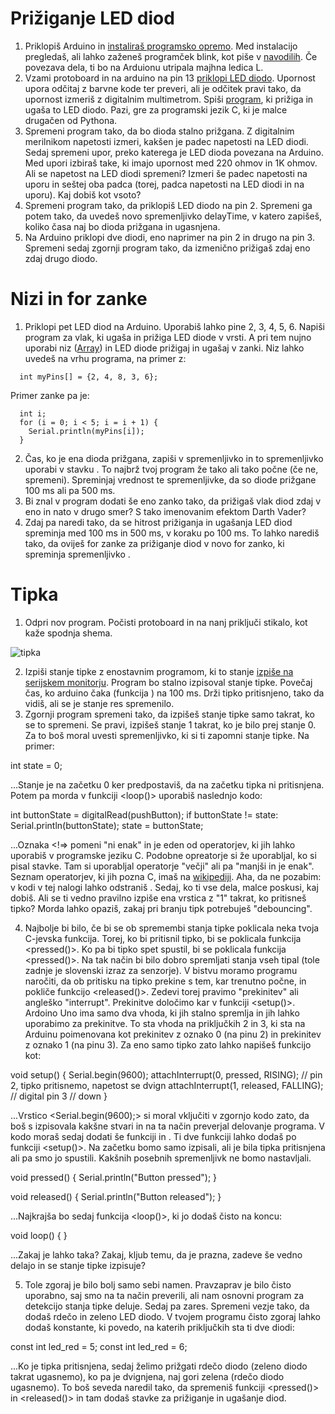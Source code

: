 Prižiganje LED diod
===================
1. Priklopiš Arduino in [instaliraš programsko opremo](https://www.arduino.cc/en/Guide/MacOSX). Med instalacijo pregledaš, ali lahko zaženeš programček blink, kot piše v [navodilih](https://www.arduino.cc/en/Guide/MacOSX). Če povezava dela, ti bo na Arduionu utripala majhna ledica L.
2. Vzami protoboard in na arduino na pin 13 [priklopi LED diodo](https://www.arduino.cc/en/Tutorial/Blink). Upornost upora odčitaj z barvne kode ter preveri, ali je odčitek pravi tako, da upornost izmeriš z digitalnim multimetrom. Spiši [program](https://www.arduino.cc/en/Tutorial/Blink), ki prižiga in ugaša to LED diodo. Pazi, gre za programski jezik C, ki je malce drugačen od Pythona. 
3. Spremeni program tako, da bo dioda stalno prižgana. Z digitalnim merilnikom napetosti izmeri, kakšen je padec napetosti na LED diodi. Sedaj spremeni upor, preko katerega je LED dioda povezana na Arduino. Med upori izbiraš take, ki imajo upornost med 220 ohmov in 1K ohmov. Ali se napetost na LED diodi spremeni? Izmeri še padec napetosti na uporu in seštej oba padca (torej, padca napetosti na LED diodi in na uporu). Kaj dobiš kot vsoto?
4. Spremeni program tako, da priklopiš LED diodo na pin 2. Spremeni ga potem tako, da uvedeš novo spremenljivko delayTime, v katero zapišeš, koliko časa naj bo dioda prižgana in ugasnjena.
5. Na Arduino priklopi dve diodi, eno naprimer na pin 2 in drugo na pin 3. Spremeni sedaj zgornji program tako, da izmenično prižigaš zdaj eno zdaj drugo diodo.

Nizi in for zanke
=================
1.    Priklopi pet LED diod na Arduino. Uporabiš lahko pine 2, 3, 4, 5, 6. Napiši program za vlak, ki ugaša in prižiga LED diode v vrsti. A pri tem nujno uporabi niz ([Array](https://www.arduino.cc/en/Reference/Array)) in LED diode prižigaj in ugašaj v <for> zanki. Niz lahko uvedeš na vrhu programa, na primer z:

~~~
  int myPins[] = {2, 4, 8, 3, 6};
~~~

   Primer <for> zanke pa je:

~~~
  int i;
  for (i = 0; i < 5; i = i + 1) {
    Serial.println(myPins[i]);
  }
~~~

2.   Čas, ko je ena dioda prižgana, zapiši v spremenljivko <delayTime> in to spremenljivko uporabi v stavku <delay>. To najbrž tvoj program že tako ali tako počne (če ne, spremeni). Spreminjaj vrednost te spremenljivke, da so diode prižgane 100 ms ali pa 500 ms.
3. Bi znal v program dodati še eno <for> zanko tako, da prižigaš vlak diod zdaj v eno in nato v drugo smer? S tako imenovanim efektom Darth Vader?
4. Zdaj pa naredi tako, da se hitrost prižiganja in ugašanja LED diod spreminja med 100 ms in 500 ms, v koraku po 100 ms. To lahko narediš tako, da oviješ for zanke za prižiganje diod v novo for zanko, ki spreminja spremenljivko <delayTime>.

Tipka
=====
1. Odpri nov program. Počisti protoboard in na nanj priključi stikalo, kot kaže spodnja shema.

![tipka](https://www.arduino.cc/en/uploads/Tutorial/button_sch.png "Vezava")

2. Izpiši stanje tipke z enostavnim programom, ki to stanje [izpiše na serijskem monitorju](https://www.arduino.cc/en/Tutorial/DigitalReadSerial). Program bo stalno izpisoval stanje tipke. Povečaj čas, ko arduino čaka (funkcija <delay>) na 100 ms. Drži tipko pritisnjeno, tako da vidiš, ali se je stanje res spremenilo.
3. Zgornji program spremeni tako, da izpišeš stanje tipke samo takrat, ko se to spremeni. Se pravi, izpišeš stanje 1 takrat, ko je bilo prej stanje 0. Za to boš moral uvesti spremenljivko, ki si ti zapomni stanje tipke. Na primer:

  int state = 0;

...Stanje je na začetku 0 ker predpostaviš, da na začetku tipka ni pritisnjena. Potem pa morda v funkciji <loop()> uporabiš naslednjo kodo:

  int buttonState = digitalRead(pushButton);
  if buttonState != state:
    Serial.println(buttonState);
    state = buttonState;

...Oznaka <!=> pomeni "ni enak" in je eden od operatorjev, ki jih lahko uporabiš v programske jeziku C. Podobne opreatorje si že uporabljal, ko si pisal <for> stavke. Tam si uporabljal operatorje "večji" ali pa "manjši in je enak". Seznam operatorjev, ki jih pozna C, imaš na [wikipediji](https://en.wikipedia.org/wiki/Operators_in_C_and_C%2B%2B). Aha, da ne pozabim: v kodi v tej nalogi lahko odstraniš <delay>. Sedaj, ko ti vse dela, malce poskusi, kaj dobiš. Ali se ti vedno pravilno izpiše ena vrstica z "1" takrat, ko pritisneš tipko? Morda lahko opaziš, zakaj pri branju tipk potrebuješ "debouncing".

4. Najbolje bi bilo, če bi se ob spremembi stanja tipke poklicala neka tvoja C-jevska funkcija. Torej, ko bi pritisnil tipko, bi se poklicala funkcija <pressed()>. Ko pa bi tipko spet spustil, bi se poklicala funkcija <pressed()>. Na tak način bi bilo dobro spremljati stanja vseh tipal (tole zadnje je slovenski izraz za senzorje). V bistvu moramo programu naročiti, da ob pritisku na tipko prekine s tem, kar trenutno počne, in pokliče funkcijo <released()>. Zedevi torej pravimo "prekinitev" ali angleško "interrupt". Prekinitve določimo kar v funkciji <setup()>. Ardoino Uno ima samo dva vhoda, ki jih stalno spremlja in jih lahko uporabimo za prekinitve. To sta vhoda na priključkih 2 in 3, ki sta na Arduinu poimenovana kot prekinitev z oznako 0 (na pinu 2) in prekinitev z oznako 1 (na pinu 3). Za eno samo tipko zato lahko napišeš funkcijo <setup> kot:

  void setup()
  {
    Serial.begin(9600);
    attachInterrupt(0, pressed, RISING); // pin 2, tipko pritisnemo, napetost se dvign
    attachInterrupt(1, released, FALLING); // digital pin 3 // down
  }

...Vrstico <Serial.begin(9600);> si moral vključiti v zgornjo kodo zato, da boš s <Serial> izpisovala kakšne stvari in na ta način preverjal delovanje programa. V kodo moraš sedaj dodati še funkciji <pressed> in <released>. Ti dve funkciji lahko dodaš po funkciji <setup()>. Na začetku bomo samo izpisali, ali je bila tipka pritisnjena ali pa smo jo spustili. Kakšnih posebnih spremenljivk ne bomo nastavljali.

  void pressed()
  {
    Serial.println("Button pressed");
  }
  
  void released()
  {
    Serial.println("Button released");
  }
  
...Najkrajša bo sedaj funkcija <loop()>, ki jo dodaš čisto na koncu:

  void loop()
  {
  }

...Zakaj je lahko taka? Zakaj, kljub temu, da je prazna, zadeve še vedno delajo in se stanje tipke izpisuje?

5. Tole zgoraj je bilo bolj samo sebi namen. Pravzaprav je bilo čisto uporabno, saj smo na ta način preverili, ali nam osnovni program za detekcijo stanja tipke deluje. Sedaj pa zares. Spremeni vezje tako, da dodaš rdečo in zeleno LED diodo. V tvojem programu čisto zgoraj lahko dodaš konstante, ki povedo, na katerih priključkih sta ti dve diodi:

  const int led_red = 5;
  const int led_red = 6;
  
...Ko je tipka pritisnjena, sedaj želimo prižgati rdečo diodo (zeleno diodo takrat ugasnemo), ko pa je dvignjena, naj gori zelena (rdečo diodo ugasnemo). To boš seveda naredil tako, da spremeniš funkciji <pressed()> in <released()> in tam dodaš stavke za prižiganje in ugašanje diod.
